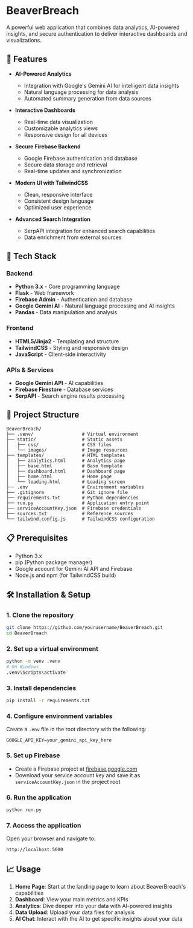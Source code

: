 # BeaverBreach

A powerful web application that combines data analytics, AI-powered insights, and secure authentication to deliver interactive dashboards and visualizations.

## 🚀 Features

- **AI-Powered Analytics**
  - Integration with Google's Gemini AI for intelligent data insights
  - Natural language processing for data analysis
  - Automated summary generation from data sources

- **Interactive Dashboards**
  - Real-time data visualization
  - Customizable analytics views
  - Responsive design for all devices

- **Secure Firebase Backend**
  - Google Firebase authentication and database
  - Secure data storage and retrieval
  - Real-time updates and synchronization

- **Modern UI with TailwindCSS**
  - Clean, responsive interface
  - Consistent design language
  - Optimized user experience

- **Advanced Search Integration**
  - SerpAPI integration for enhanced search capabilities
  - Data enrichment from external sources

## 🔧 Tech Stack

### Backend
- **Python 3.x** - Core programming language
- **Flask** - Web framework
- **Firebase Admin** - Authentication and database
- **Google Gemini AI** - Natural language processing and AI insights
- **Pandas** - Data manipulation and analysis

### Frontend
- **HTML5/Jinja2** - Templating and structure
- **TailwindCSS** - Styling and responsive design
- **JavaScript** - Client-side interactivity

### APIs & Services
- **Google Gemini API** - AI capabilities
- **Firebase Firestore** - Database services
- **SerpAPI** - Search engine results processing

## 📂 Project Structure

```
BeaverBreach/
├── .venv/                  # Virtual environment
├── static/                 # Static assets
│   ├── css/                # CSS files
│   └── images/             # Image resources
├── templates/              # HTML templates
│   ├── analytics.html      # Analytics page
│   ├── base.html           # Base template
│   ├── dashboard.html      # Dashboard page
│   ├── home.html           # Home page
│   └── loading.html        # Loading screen
├── .env                    # Environment variables
├── .gitignore              # Git ignore file
├── requirements.txt        # Python dependencies
├── run.py                  # Application entry point
├── serviceAccountKey.json  # Firebase credentials
├── sources.txt             # Reference sources
└── tailwind.config.js      # TailwindCSS configuration
```

## 📋 Prerequisites

- Python 3.x
- pip (Python package manager)
- Google account for Gemini AI API and Firebase
- Node.js and npm (for TailwindCSS build)

## 🛠️ Installation & Setup

### 1. Clone the repository
```bash
git clone https://github.com/yourusername/BeaverBreach.git
cd BeaverBreach
```

### 2. Set up a virtual environment
```bash
python -m venv .venv
# On Windows
.venv\Scripts\activate
```

### 3. Install dependencies
```bash
pip install -r requirements.txt
```

### 4. Configure environment variables
Create a `.env` file in the root directory with the following:
```
GOOGLE_API_KEY=your_gemini_api_key_here
```

### 5. Set up Firebase
- Create a Firebase project at [firebase.google.com](https://firebase.google.com)
- Download your service account key and save it as `serviceAccountKey.json` in the project root

### 6. Run the application
```bash
python run.py
```

### 7. Access the application
Open your browser and navigate to:
```
http://localhost:5000
```

## 📈 Usage

1. **Home Page**: Start at the landing page to learn about BeaverBreach's capabilities
2. **Dashboard**: View your main metrics and KPIs
3. **Analytics**: Dive deeper into your data with AI-powered insights
4. **Data Upload**: Upload your data files for analysis
5. **AI Chat**: Interact with the AI to get specific insights about your data

